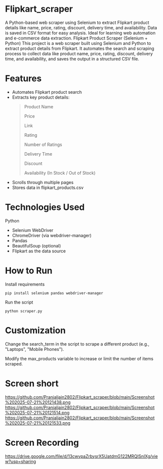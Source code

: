 # Flipkart_scraper
A Python-based web scraper using Selenium to extract Flipkart product details like name, price, rating, discount, delivery time, and availability. Data is saved in CSV format for easy analysis. Ideal for learning web automation and e-commerce data extraction.
Flipkart Product Scraper (Selenium + Python)
This project is a web scraper built using Selenium and Python to extract product details from Flipkart. It automates the search and scraping process to collect data like product name, price, rating, discount, delivery time, and availability, and saves the output in a structured CSV file.

# Features
- Automates Flipkart product search
- Extracts key product details:
  > Product Name
  > 
  > Price
  > 
  > Link
  > 
  > Rating
  > 
  > Number of Ratings
  > 
  > Delivery Time
  > 
  > Discount
  > 
  > Availability (In Stock / Out of Stock)
- Scrolls through multiple pages
- Stores data in flipkart_products.csv

# Technologies Used
Python
- Selenium WebDriver
- ChromeDriver (via webdriver-manager)
- Pandas
- BeautifulSoup (optional)
- Flipkart as the data source

# How to Run
Install requirements

`pip install selenium pandas webdriver-manager`

Run the script

`python scraper.py`


# Customization
Change the search_term in the script to scrape a different product (e.g., "Laptops", "Mobile Phones").

Modify the max_products variable to increase or limit the number of items scraped.


# Screen short

https://github.com/Pranjaljain2802/Flipkart_scraper/blob/main/Screenshot%202025-07-21%20121438.png
https://github.com/Pranjaljain2802/Flipkart_scraper/blob/main/Screenshot%202025-07-21%20121514.png
https://github.com/Pranjaljain2802/Flipkart_scraper/blob/main/Screenshot%202025-07-21%20121533.png

# Screen Recording 

https://drive.google.com/file/d/13cwvpaZrbysrX5UatdmG122MRQISnIXg/view?usp=sharing
